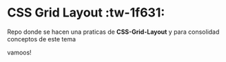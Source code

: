 # CSS Grid Layout :tw-1f631:
Repo donde se hacen una praticas de **CSS-Grid-Layout** y para consolidad conceptos de este tema

vamoos!
